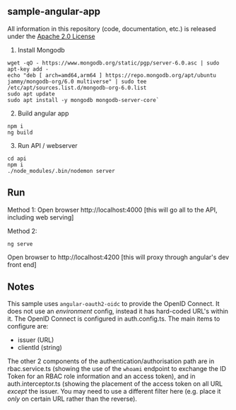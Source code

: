 ## sample-angular-app

All information in this repository (code,
documentation, etc.) is released under the 
[Apache 2.0 License](https://www.apache.org/licenses/LICENSE-2.0)

1. Install Mongodb
```
wget -qO - https://www.mongodb.org/static/pgp/server-6.0.asc | sudo apt-key add -
echo "deb [ arch=amd64,arm64 ] https://repo.mongodb.org/apt/ubuntu jammy/mongodb-org/6.0 multiverse" | sudo tee /etc/apt/sources.list.d/mongodb-org-6.0.list
sudo apt update
sudo apt install -y mongodb mongodb-server-core`
```

2. Build angular app
```
npm i
ng build
```

3. Run API / webserver

```
cd api
npm i
./node_modules/.bin/nodemon server
```

## Run

Method 1: Open browser http://localhost:4000 [this will go all to the API, including web serving]

Method 2:
```
ng serve
```
Open browser to http://localhost:4200 [this will proxy through angular's dev front end]


## Notes

This sample uses `angular-oauth2-oidc` to provide the OpenID Connect.
It does not use an _environment_ config, instead it has hard-coded URL's within
it. The OpenID Connect is configured in auth.config.ts. The main items to configure are:

  - issuer (URL)
  - clientId (string)

The other 2 components of the authentication/authorisation path are in rbac.service.ts
(showing the use of the `whoami` endpoint to exchange the ID Token for an RBAC
role information and an access token), and in auth.interceptor.ts (showing the 
placement of the access token on all URL *except* the issuer. You may need to
use a different filter here (e.g. place it *only* on certain URL rather than
the reverse).

